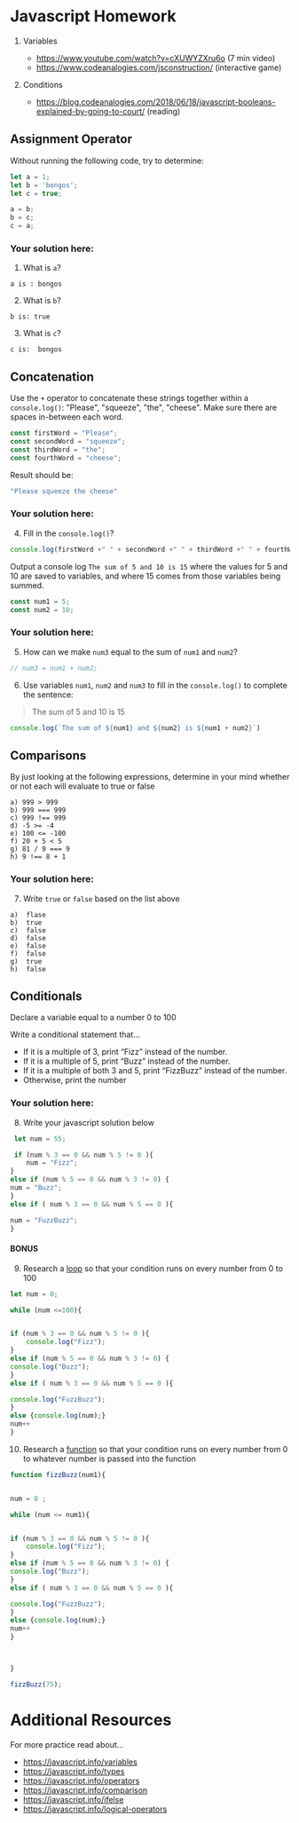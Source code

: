 # Javascript Homework

1.  Variables
    - https://www.youtube.com/watch?v=cXUWYZXru6o (7 min video)
    - https://www.codeanalogies.com/jsconstruction/ (interactive game)

2.  Conditions
    - https://blog.codeanalogies.com/2018/06/18/javascript-booleans-explained-by-going-to-court/ (reading)


## Assignment Operator
Without running the following code, try to determine:

```js
let a = 1;
let b = 'bongos';
let c = true;

a = b;
b = c;
c = a;
```

### Your solution here:
1.  What is `a`?
```
a is : bongos
```
2.  What is `b`?
```
b is: true
```
3.  What is `c`?
```
c is:  bongos
```

## Concatenation
Use the `+` operator to concatenate these strings together within a `console.log()`: "Please", "squeeze", "the", "cheese". Make sure there are spaces in-between each word.

```js
const firstWord = "Please";
const secondWord = "squeeze";
const thirdWord = "the";
const fourthWord = "cheese";
```
Result should be:
```js
"Please squeeze the cheese"
```

### Your solution here:
4.  Fill in the `console.log()`?
```js
console.log(firstWord +" " + secondWord +" " + thirdWord +" " + fourthWord);
```

Output a console log `The sum of 5 and 10 is 15` where the values for 5 and 10 are saved to variables, and where 15 comes from those variables being summed.
```js
const num1 = 5;
const num2 = 10;
```

### Your solution here:
5.  How can we make `num3` equal to the sum of `num1` and `num2`?
```js
// num3 = num1 + num2;
```
6.  Use variables `num1`, `num2` and `num3` to fill in the `console.log()` to complete the sentence: 

>The sum of 5 and 10 is 15

```js
console.log(`The sum of ${num1} and ${num2} is ${num1 + num2}`)
```

## Comparisons
By just looking at the following expressions, determine in your mind whether or not each will evaluate to true or false
```
a) 999 > 999
b) 999 === 999 
c) 999 !== 999
d) -5 >= -4
e) 100 <= -100
f) 20 + 5 < 5 
g) 81 / 9 === 9
h) 9 !== 8 + 1
```
### Your solution here:
7.  Write `true` or `false` based on the list above
```
a)	flase
b)	true
c)	false
d)	false
e)	false
f)	false
g)	true
h) 	false
```

## Conditionals
Declare a variable equal to a number 0 to 100

Write a conditional statement that...
- If it is a multiple of 3, print “Fizz” instead of the number.
- If it is a multiple of 5, print “Buzz” instead of the number.
- If it is a multiple of both 3 and 5, print “FizzBuzz” instead of the number.
- Otherwise, print the number

### Your solution here:
8.  Write your javascript solution below
```js
 let num = 55;

 if (num % 3 == 0 && num % 5 != 0 ){
    num = "Fizz";
}
else if (num % 5 == 0 && num % 3 != 0) { 
num = "Buzz";
}
else if ( num % 3 == 0 && num % 5 == 0 ){

num = "FuzzBuzz";
}
```

#### BONUS
9.  Research a [loop](https://javascript.info/while-for) so that your condition runs on every number from 0 to 100
```js
let num = 0;

while (num <=100){ 


if (num % 3 == 0 && num % 5 != 0 ){
    console.log("Fizz");
}
else if (num % 5 == 0 && num % 3 != 0) { 
console.log("Buzz");
}
else if ( num % 3 == 0 && num % 5 == 0 ){

console.log("FuzzBuzz");
}
else {console.log(num);}
num++
}
```
10.  Research a [function](https://javascript.info/function-basics) so that your condition runs on every number from 0 to whatever number is passed into the function
```js
function fizzBuzz(num1){


num = 0 ;

while (num <= num1){ 


if (num % 3 == 0 && num % 5 != 0 ){
    console.log("Fizz");
}
else if (num % 5 == 0 && num % 3 != 0) { 
console.log("Buzz");
}
else if ( num % 3 == 0 && num % 5 == 0 ){

console.log("FuzzBuzz");
}
else {console.log(num);}
num++
}



}

fizzBuzz(75);
```

# Additional Resources
For more practice read about...
- https://javascript.info/variables
- https://javascript.info/types
- https://javascript.info/operators
- https://javascript.info/comparison
- https://javascript.info/ifelse
- https://javascript.info/logical-operators